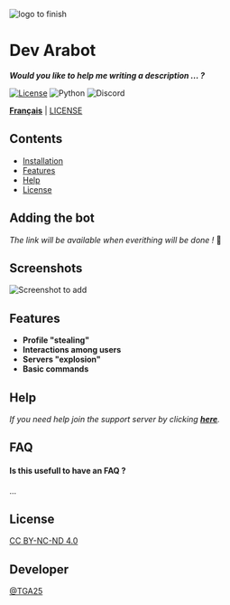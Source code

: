 ![logo to finish](logo.png)


# Dev Arabot

___Would you like to help me writing a description ... ?___

[![License](https://img.shields.io/github/license/Ileriayo/markdown-badges?style=for-the-badge)](./LICENSE)
![Python](https://img.shields.io/badge/python-3670A0?style=for-the-badge&logo=python&logoColor=ffdd54)
![Discord](https://img.shields.io/badge/Discord-%235865F2.svg?style=for-the-badge&logo=discord&logoColor=white)


[**Français**](README_FR.md) | [LICENSE](LICENSE)

## Contents

- [Installation](#Addingthebot)
- [Features](#Features)
- [Help](#Help)
- [License](#License)

## Adding the bot

*The link will be available when everithing will be done !* 🚧 
    
## Screenshots

![Screenshot to add](.png)


## Features

- **Profile "stealing"**
- **Interactions among users**
- **Servers "explosion"**
- **Basic commands**


## Help

*If you need help join the support server by clicking __[here](https://discord.com/invite/uGWkqYazzw)__.*


## FAQ

#### Is this usefull to have an FAQ ?

...  


## License

[CC BY-NC-ND 4.0](./LICENSE)


## Developer

[@TGA25](https://www.github.com/TGA25Dev)